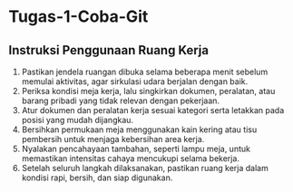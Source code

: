 # Tugas-1-Coba-Git
## Instruksi Penggunaan Ruang Kerja

1. Pastikan jendela ruangan dibuka selama beberapa menit sebelum memulai aktivitas, agar sirkulasi udara berjalan dengan baik.  
2. Periksa kondisi meja kerja, lalu singkirkan dokumen, peralatan, atau barang pribadi yang tidak relevan dengan pekerjaan.  
3. Atur dokumen dan peralatan kerja sesuai kategori serta letakkan pada posisi yang mudah dijangkau.  
4. Bersihkan permukaan meja menggunakan kain kering atau tisu pembersih untuk menjaga kebersihan area kerja.  
5. Nyalakan pencahayaan tambahan, seperti lampu meja, untuk memastikan intensitas cahaya mencukupi selama bekerja.  
6. Setelah seluruh langkah dilaksanakan, pastikan ruang kerja dalam kondisi rapi, bersih, dan siap digunakan.  